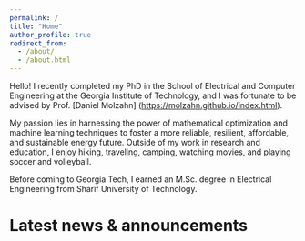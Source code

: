 ```yaml
---
permalink: /
title: "Home"
author_profile: true
redirect_from: 
  - /about/
  - /about.html
---
```

Hello! I recently completed my PhD in the School of Electrical and Computer Engineering at the Georgia Institute of Technology, and I was fortunate to be advised by Prof. [Daniel Molzahn] (https://molzahn.github.io/index.html).

My passion lies in harnessing the power of mathematical optimization and machine learning techniques to foster a more reliable, resilient, affordable, and sustainable energy future. Outside of my work in research and education, I enjoy hiking, traveling, camping, watching movies, and playing soccer and volleyball.

Before coming to Georgia Tech, I earned an M.Sc. degree in Electrical Engineering from Sharif University of Technology.

Latest news & announcements
======



